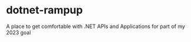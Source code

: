 # dotnet-rampup
A place to get comfortable with .NET APIs and Applications for part of my 2023 goal

